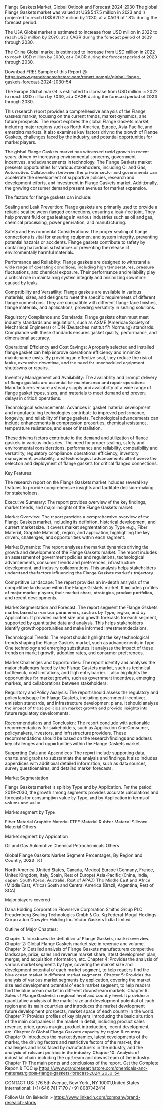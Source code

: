 Flange Gaskets Market, Global Outlook and Forecast 2024-2030
The global Flange Gaskets market was valued at US$ 547.5 million in 2023 and is projected to reach US$ 620.2 million by 2030, at a CAGR of 1.8% during the forecast period.

The USA Global market is estimated to increase from USD million in 2022 to reach USD million by 2030, at a CAGR during the forecast period of 2023 through 2030.

The China Global market is estimated to increase from USD million in 2022 to reach USD million by 2030, at a CAGR during the forecast period of 2023 through 2030.

Download FREE Sample of this Report @ https://www.grandresearchstore.com/report-sample/global-flange-gaskets-forecast-2024-2030-54

The Europe Global market is estimated to increase from USD million in 2022 to reach USD million by 2030, at a CAGR during the forecast period of 2023 through 2030.

This research report provides a comprehensive analysis of the Flange Gaskets market, focusing on the current trends, market dynamics, and future prospects. The report explores the global Flange Gaskets market, including major regions such as North America, Europe, Asia-Pacific, and emerging markets. It also examines key factors driving the growth of Flange Gaskets, challenges faced by the industry, and potential opportunities for market players.

The global Flange Gaskets market has witnessed rapid growth in recent years, driven by increasing environmental concerns, government incentives, and advancements in technology. The Flange Gaskets market presents opportunities for various stakeholders, including Oil and Gas, Automotive. Collaboration between the private sector and governments can accelerate the development of supportive policies, research and development efforts, and investment in Flange Gaskets market. Additionally, the growing consumer demand present avenues for market expansion.

The factors for flange gaskets can include:

Sealing and Leak Prevention: Flange gaskets are primarily used to provide a reliable seal between flanged connections, ensuring a leak-free joint. They help prevent fluid or gas leakage in various industries such as oil and gas, chemical processing, power generation, and manufacturing.

Safety and Environmental Considerations: The proper sealing of flange connections is vital for ensuring equipment and system integrity, preventing potential hazards or accidents. Flange gaskets contribute to safety by containing hazardous substances or preventing the release of environmentally harmful materials.

Performance and Reliability: Flange gaskets are designed to withstand a wide range of operating conditions, including high temperatures, pressure fluctuations, and chemical exposure. Their performance and reliability play a critical role in maintaining system integrity and minimizing downtime caused by leaks.

Compatibility and Versatility: Flange gaskets are available in various materials, sizes, and designs to meet the specific requirements of different flange connections. They are compatible with different flange face finishes, flange materials, and applications, providing versatility in sealing solutions.

Regulatory Compliance and Standards: Flange gaskets often must meet industry standards and regulations, such as ASME (American Society of Mechanical Engineers) or DIN (Deutsches Institut f?r Normung) standards. Compliance with these standards ensures gasket quality, performance, and dimensional accuracy.

Operational Efficiency and Cost Savings: A properly selected and installed flange gasket can help improve operational efficiency and minimize maintenance costs. By providing an effective seal, they reduce the risk of leaks, excessive downtime, and the need for unscheduled equipment shutdowns or repairs.

Inventory Management and Availability: The availability and prompt delivery of flange gaskets are essential for maintenance and repair operations. Manufacturers ensure a steady supply and availability of a wide range of flange gasket types, sizes, and materials to meet demand and prevent delays in critical operations.

Technological Advancements: Advances in gasket material development and manufacturing technologies contribute to improved performance, longevity, and reliability of flange gaskets. Technological advancements can include enhancements in compression properties, chemical resistance, temperature resistance, and ease of installation.

These driving factors contribute to the demand and utilization of flange gaskets in various industries. The need for proper sealing, safety and environmental considerations, performance and reliability, compatibility and versatility, regulatory compliance, operational efficiency, inventory management, availability, and technological advancements all influence the selection and deployment of flange gaskets for critical flanged connections.

Key Features:

The research report on the Flange Gaskets market includes several key features to provide comprehensive insights and facilitate decision-making for stakeholders.

Executive Summary: The report provides overview of the key findings, market trends, and major insights of the Flange Gaskets market.

Market Overview: The report provides a comprehensive overview of the Flange Gaskets market, including its definition, historical development, and current market size. It covers market segmentation by Type (e.g., Fiber Material, Graphite Material), region, and application, highlighting the key drivers, challenges, and opportunities within each segment.

Market Dynamics: The report analyses the market dynamics driving the growth and development of the Flange Gaskets market. The report includes an assessment of government policies and regulations, technological advancements, consumer trends and preferences, infrastructure development, and industry collaborations. This analysis helps stakeholders understand the factors influencing the Flange Gaskets market's trajectory.

Competitive Landscape: The report provides an in-depth analysis of the competitive landscape within the Flange Gaskets market. It includes profiles of major market players, their market share, strategies, product portfolios, and recent developments.

Market Segmentation and Forecast: The report segment the Flange Gaskets market based on various parameters, such as by Type, region, and by Application. It provides market size and growth forecasts for each segment, supported by quantitative data and analysis. This helps stakeholders identify growth opportunities and make informed investment decisions.

Technological Trends: The report should highlight the key technological trends shaping the Flange Gaskets market, such as advancements in Type One technology and emerging substitutes. It analyses the impact of these trends on market growth, adoption rates, and consumer preferences.

Market Challenges and Opportunities: The report identify and analyses the major challenges faced by the Flange Gaskets market, such as technical bottleneck, cost limitations, and high entry barrier. It also highlights the opportunities for market growth, such as government incentives, emerging markets, and collaborations between stakeholders.

Regulatory and Policy Analysis: The report should assess the regulatory and policy landscape for Flange Gaskets, including government incentives, emission standards, and infrastructure development plans. It should analyse the impact of these policies on market growth and provide insights into future regulatory developments.

Recommendations and Conclusion: The report conclude with actionable recommendations for stakeholders, such as Application One Consumer, policymakers, investors, and infrastructure providers. These recommendations should be based on the research findings and address key challenges and opportunities within the Flange Gaskets market.

Supporting Data and Appendices: The report include supporting data, charts, and graphs to substantiate the analysis and findings. It also includes appendices with additional detailed information, such as data sources, survey questionnaires, and detailed market forecasts.

Market Segmentation

Flange Gaskets market is split by Type and by Application. For the period 2019-2030, the growth among segments provides accurate calculations and forecasts for consumption value by Type, and by Application in terms of volume and value.

Market segment by Type

Fiber Material
Graphite Material
PTFE Material
Rubber Material
Silicone Material
Others

Market segment by Application

Oil and Gas
Automotive
Chemical
Petrochemicals
Others

Global Flange Gaskets Market Segment Percentages, By Region and Country, 2023 (%)

North America (United States, Canada, Mexico)
Europe (Germany, France, United Kingdom, Italy, Spain, Rest of Europe)
Asia-Pacific (China, India, Japan, South Korea, Australia, Rest of APAC)
The Middle East and Africa (Middle East, Africa)
South and Central America (Brazil, Argentina, Rest of SCA)

Major players covered

Dana Holding Corporation
Flowserve Corporation
Smiths Group PLC
Freudenberg Sealing Technologies Gmbh & Co. Kg
Federal-Mogul Holdings Corporation
Datwyler Holding Inc.
Victor Gaskets India Limited

Outline of Major Chapters:

Chapter 1: Introduces the definition of Flange Gaskets, market overview.
Chapter 2: Global Flange Gaskets market size in revenue and volume.
Chapter 3: Detailed analysis of Flange Gaskets manufacturers competitive landscape, price, sales and revenue market share, latest development plan, merger, and acquisition information, etc.
Chapter 4: Provides the analysis of various market segments by type, covering the market size and development potential of each market segment, to help readers find the blue ocean market in different market segments.
Chapter 5: Provides the analysis of various market segments by application, covering the market size and development potential of each market segment, to help readers find the blue ocean market in different downstream markets.
Chapter 6: Sales of Flange Gaskets in regional level and country level. It provides a quantitative analysis of the market size and development potential of each region and its main countries and introduces the market development, future development prospects, market space of each country in the world.
Chapter 7: Provides profiles of key players, introducing the basic situation of the main companies in the market in detail, including product sales, revenue, price, gross margin, product introduction, recent development, etc.
Chapter 8: Global Flange Gaskets capacity by region & country.
Chapter 9: Introduces the market dynamics, latest developments of the market, the driving factors and restrictive factors of the market, the challenges and risks faced by manufacturers in the industry, and the analysis of relevant policies in the industry.
Chapter 10: Analysis of industrial chain, including the upstream and downstream of the industry.
Chapter 11: The main points and conclusions of the report.
Get the Complete Report & TOC @ https://www.grandresearchstore.com/chemicals-and-materials/global-flange-gaskets-forecast-2024-2030-54

CONTACT US:
276 5th Avenue, New York , NY 10001,United States
International: (+1) 646 781 7170 / +91 8087042414

Follow Us On linkedin :- https://www.linkedin.com/company/grand-research-store/

